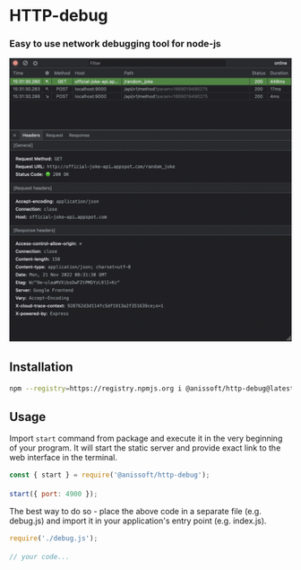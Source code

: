 # HTTP-debug 

### Easy to use network debugging tool for node-js

![UI Example](screenshots/ui.png)

## Installation

```sh
npm --registry=https://registry.npmjs.org i @anissoft/http-debug@latest --no-save
```

## Usage

Import `start` command from package and execute it in the very beginning of your program. It will start the static server and provide exact link to the web interface in the terminal.

```js
const { start } = require('@anissoft/http-debug');

start({ port: 4900 });
```

The best way to do so -  place the above code in a separate file (e.g. debug.js) and import it in your application's entry point (e.g. index.js).

```js
require('./debug.js');

// your code...
```
